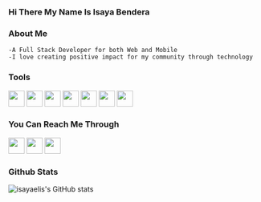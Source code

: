 ### Hi There My Name Is Isaya Bendera 

### About Me      

    -A Full Stack Developer for both Web and Mobile
    -I love creating positive impact for my community through technology
    
### Tools
<img height="32" width="32" src="https://upload.wikimedia.org/wikipedia/commons/thumb/9/9a/Visual_Studio_Code_1.35_icon.svg/2048px-Visual_Studio_Code_1.35_icon.svg.png" />   <img height="32" width="32" src="https://storage.yandexcloud.net/products/f2el741m8mg5k04tvva7.svg" />   <img height="32" width="32" src="https://upload.wikimedia.org/wikipedia/commons/c/c3/Python-logo-notext.svg" />   <img height="32" width="32" src="https://iconape.com/wp-content/files/yb/61798/svg/flutter-logo.svg" />  <img height="32" width="32" src="https://iconape.com/wp-content/files/ez/353342/svg/javascript-seeklogo.com.svg" /> <img height="32" width="32" src="https://upload.wikimedia.org/wikipedia/commons/thumb/3/38/HTML5_Badge.svg/768px-HTML5_Badge.svg.png" /> <img height="32" width="32" src="https://upload.wikimedia.org/wikipedia/commons/thumb/6/62/CSS3_logo.svg/2048px-CSS3_logo.svg.png" />


### You Can Reach Me Through
[<img height="32" width="32" src="https://upload.wikimedia.org/wikipedia/sco/thumb/9/9f/Twitter_bird_logo_2012.svg/1200px-Twitter_bird_logo_2012.svg.png" />][twitter]   [<img height="32" width="32" src="https://upload.wikimedia.org/wikipedia/commons/thumb/c/c9/Linkedin.svg/1200px-Linkedin.svg.png" />][linkedin]  [<img height="32" width="32" src="https://upload.wikimedia.org/wikipedia/commons/thumb/e/e7/Instagram_logo_2016.svg/768px-Instagram_logo_2016.svg.png" />][instagram]


   
    

### Github Stats
![isayaelis's GitHub stats](https://github-readme-stats.vercel.app/api?username=isayaeli&show_icons=true&theme=radical)





[twitter]:https://twitter.com/IsayaEli
[linkedin]:https://www.linkedin.com/in/isaya-bendera-54b561190/
[instagram]:https://www.instagram.com/slim_squid/
  

